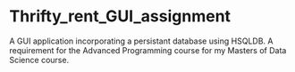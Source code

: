 # Thrifty_rent_GUI_assignment

A GUI application incorporating a persistant database using HSQLDB. A requirement for the Advanced Programming course for my Masters of Data Science course.
